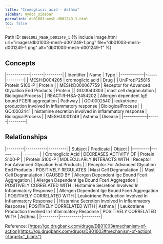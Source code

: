 ```yaml
---
title: "Cromoglicic acid - Asthma"
sidebar: mydoc_sidebar
permalink: db01003-mesh-d001249-1.html
toc: false 
---
```



Path ID: `DB01003_MESH_D001249_1`
{% include image.html url="images/db01003-mesh-d001249-1.png" file="db01003-mesh-d001249-1.png" alt="db01003-mesh-d001249-1" %}

## Concepts

|------------|------|---------|
| Identifier | Name | Type    |
|------------|------|---------|
| MESH:D004205 | cromoglicic acid | Drug |
| UniProt:P25815 | Protein S100-P | Protein |
| MESH:D000067759 | Receptor for Advanced Glycation End Products | Protein |
| GO:0043303 | mast cell degranulation | BiologicalProcess |
| REACT:R-HSA-2454202 | Allergen dependent IgE bound FCERI aggregation | Pathway |
| GO:0002540 | leukotriene production involved in inflammatory response | BiologicalProcess |
| GO:0002441 | histamine secretion involved in inflammatory response | BiologicalProcess |
| MESH:D001249 | Asthma | Disease |
|------------|------|---------|

## Relationships

|---------|-----------|---------|
| Subject | Predicate | Object  |
|---------|-----------|---------|
| Cromoglicic Acid | DECREASES ACTIVITY OF | Protein S100-P |
| Protein S100-P | MOLECULARLY INTERACTS WITH | Receptor For Advanced Glycation End Products |
| Receptor For Advanced Glycation End Products | POSITIVELY REGULATES | Mast Cell Degranulation |
| Mast Cell Degranulation | CAUSED BY | Allergen Dependent Ige Bound Fceri Aggregation |
| Allergen Dependent Ige Bound Fceri Aggregation | POSITIVELY CORRELATED WITH | Histamine Secretion Involved In Inflammatory Response |
| Allergen Dependent Ige Bound Fceri Aggregation | POSITIVELY CORRELATED WITH | Leukotriene Production Involved In Inflammatory Response |
| Histamine Secretion Involved In Inflammatory Response | POSITIVELY CORRELATED WITH | Asthma |
| Leukotriene Production Involved In Inflammatory Response | POSITIVELY CORRELATED WITH | Asthma |
|---------|-----------|---------|

Reference: [https://go.drugbank.com/drugs/DB01003#mechanism-of-action](https://go.drugbank.com/drugs/DB01003#mechanism-of-action){:target="_blank"}